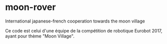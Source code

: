 # moon-rover
International japanese-french cooperation towards the moon village

Ce code est celui d'une équipe de la compétition de robotique Eurobot 2017, ayant pour thème "Moon Village".
